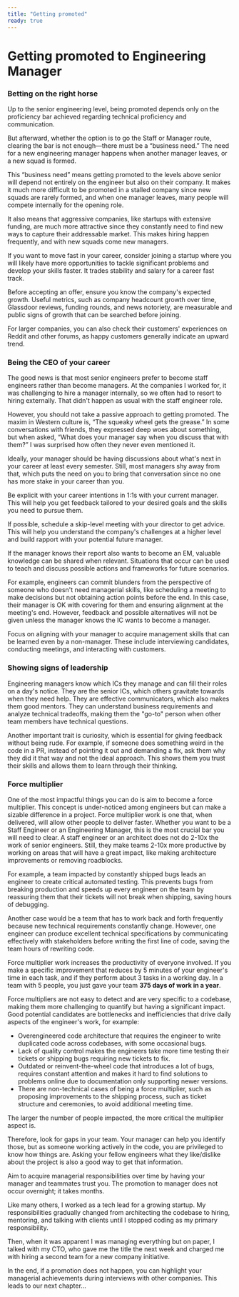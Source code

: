 ```yaml
---
title: "Getting promoted"
ready: true
---
```


# Getting promoted to Engineering Manager

### Betting on the right horse

Up to the senior engineering level, being promoted depends only on the proficiency bar achieved regarding technical proficiency and communication.

But afterward, whether the option is to go the Staff or Manager route, clearing the bar is not enough—there must be a “business need.” The need for a new engineering manager happens when another manager leaves, or a new squad is formed.

This “business need” means getting promoted to the levels above senior will depend not entirely on the engineer but also on their company. It makes it much more difficult to be promoted in a stalled company since new squads are rarely formed, and when one manager leaves, many people will compete internally for the opening role.

It also means that aggressive companies, like startups with extensive funding, are much more attractive since they constantly need to find new ways to capture their addressable market. This makes hiring happen frequently, and with new squads come new managers.

If you want to move fast in your career, consider joining a startup where you will likely have more opportunities to tackle significant problems and develop your skills faster. It trades stability and salary for a career fast track.

Before accepting an offer, ensure you know the company's expected growth. Useful metrics, such as company headcount growth over time, Glassdoor reviews, funding rounds, and news notoriety, are measurable and public signs of growth that can be searched before joining.

For larger companies, you can also check their customers' experiences on Reddit and other forums, as happy customers generally indicate an upward trend.

### Being the CEO of your career

The good news is that most senior engineers prefer to become staff engineers rather than become managers. At the companies I worked for, it was challenging to hire a manager internally, so we often had to resort to hiring externally. That didn't happen as usual with the staff engineer role.

However, you should not take a passive approach to getting promoted. The maxim in Western culture is, “The squeaky wheel gets the grease.” In some conversations with friends, they expressed deep woes about something, but when asked, “What does your manager say when you discuss that with them?” I was surprised how often they never even mentioned it.

Ideally, your manager should be having discussions about what's next in your career at least every semester. Still, most managers shy away from that, which puts the need on you to bring that conversation since no one has more stake in your career than you.

Be explicit with your career intentions in 1:1s with your current manager. This will help you get feedback tailored to your desired goals and the skills you need to pursue them.

If possible, schedule a skip-level meeting with your director to get advice. This will help you understand the company's challenges at a higher level and build rapport with your potential future manager.

If the manager knows their report also wants to become an EM, valuable knowledge can be shared when relevant. Situations that occur can be used to teach and discuss possible actions and frameworks for future scenarios.

For example, engineers can commit blunders from the perspective of someone who doesn't need managerial skills, like scheduling a meeting to make decisions but not obtaining action points before the end. In this case, their manager is OK with covering for them and ensuring alignment at the meeting's end. However, feedback and possible alternatives will not be given unless the manager knows the IC wants to become a manager.

Focus on aligning with your manager to acquire management skills that can be learned even by a non-manager. These include interviewing candidates, conducting meetings, and interacting with customers.

### Showing signs of leadership

Engineering managers know which ICs they manage and can fill their roles on a day's notice. They are the senior ICs, which others gravitate towards when they need help. They are effective communicators, which also makes them good mentors. They can understand business requirements and analyze technical tradeoffs, making them the "go-to" person when other team members have technical questions.

Another important trait is curiosity, which is essential for giving feedback without being rude. For example, if someone does something weird in the code in a PR, instead of pointing it out and demanding a fix, ask them why they did it that way and not the ideal approach. This shows them you trust their skills and allows them to learn through their thinking.

### Force multiplier

One of the most impactful things you can do is aim to become a force multiplier. This concept is under-noticed among engineers but can make a sizable difference in a project. Force multiplier work is one that, when delivered, will allow other people to deliver faster. Whether you want to be a Staff Engineer or an Engineering Manager, this is the most crucial bar you will need to clear. A staff engineer or an architect does not do 2-10x the work of senior engineers. Still, they make teams 2-10x more productive by working on areas that will have a great impact, like making architecture improvements or removing roadblocks.

For example, a team impacted by constantly shipped bugs leads an engineer to create critical automated testing. This prevents bugs from breaking production and speeds up every engineer on the team by reassuring them that their tickets will not break when shipping, saving hours of debugging.

Another case would be a team that has to work back and forth frequently because new technical requirements constantly change. However, one engineer can produce excellent technical specifications by communicating effectively with stakeholders before writing the first line of code, saving the team hours of rewriting code.

Force multiplier work increases the productivity of everyone involved. If you make a specific improvement that reduces by 5 minutes of your engineer's time in each task, and if they perform about 3 tasks in a working day. In a team with 5 people, you just gave your team **375 days of work in a year**.

Force multipliers are not easy to detect and are very specific to a codebase, making them more challenging to quantify but having a significant impact.  Good potential candidates are bottlenecks and inefficiencies that drive daily aspects of the engineer's work, for example:

* Overengineered code architecture that requires the engineer to write duplicated code across codebases, with some occasional bugs.
* Lack of quality control makes the engineers take more time testing their tickets or shipping bugs requiring new tickets to fix.
* Outdated or reinvent-the-wheel code that introduces a lot of bugs, requires constant attention and makes it hard to find solutions to problems online due to documentation only supporting newer versions.
* There are non-technical cases of being a force multiplier, such as proposing improvements to the shipping process, such as ticket structure and ceremonies, to avoid additional meeting time.

The larger the number of people impacted, the more critical the multiplier aspect is.

Therefore, look for gaps in your team. Your manager can help you identify those, but as someone working actively in the code, you are privileged to know how things are. Asking your fellow engineers what they like/dislike about the project is also a good way to get that information.

Aim to acquire managerial responsibilities over time by having your manager and teammates trust you. The promotion to manager does not occur overnight; it takes months.

Like many others, I worked as a tech lead for a growing startup. My responsibilities gradually changed from architecting the codebase to hiring, mentoring, and talking with clients until I stopped coding as my primary responsibility.

Then, when it was apparent I was managing everything but on paper, I talked with my CTO, who gave me the title the next week and charged me with hiring a second team for a new company initiative.

In the end, if a promotion does not happen, you can highlight your managerial achievements during interviews with other companies. This leads to our next chapter…
